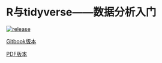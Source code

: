 # R与tidyverse——数据分析入门
[![release](http://github-release-version.herokuapp.com/github/allure-framework/allure-core/release.svg?style=flat)](https://github.com/allure-framework/allure-core/releases/latest)

[Gitbook版本](https://tianyishi2001.github.io/r-and-tidyverse-book/index.html)

[PDF版本](https://tianyishi2001.github.io/r-and-tidyverse-book/R与tidyverse——数据分析入门.pdf)
